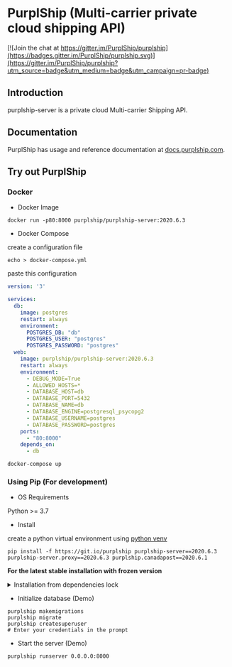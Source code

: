 # PurplShip (Multi-carrier private cloud shipping API)

[![Join the chat at https://gitter.im/PurplShip/purplship](https://badges.gitter.im/PurplShip/purplship.svg)](https://gitter.im/PurplShip/purplship?utm_source=badge&utm_medium=badge&utm_campaign=pr-badge)

## Introduction

purplship-server is a private cloud Multi-carrier Shipping API.


## Documentation

PurplShip has usage and reference documentation at [docs.purplship.com](https://docs.purplship.com).


## Try out PurplShip

### Docker

- Docker Image

```shell script
docker run -p80:8000 purplship/purplship-server:2020.6.3 
```

- Docker Compose

create a configuration file

```shell script
echo > docker-compose.yml
```

paste this configuration
```yaml
version: '3'

services:
  db:
    image: postgres
    restart: always
    environment:
      POSTGRES_DB: "db"
      POSTGRES_USER: "postgres"
      POSTGRES_PASSWORD: "postgres"
  web:
    image: purplship/purplship-server:2020.6.3
    restart: always
    environment:
      - DEBUG_MODE=True
      - ALLOWED_HOSTS=*
      - DATABASE_HOST=db
      - DATABASE_PORT=5432
      - DATABASE_NAME=db
      - DATABASE_ENGINE=postgresql_psycopg2
      - DATABASE_USERNAME=postgres
      - DATABASE_PASSWORD=postgres
    ports:
      - "80:8000"
    depends_on:
      - db
```

```shell script
docker-compose up
```


### Using Pip (For development)

- OS Requirements

Python >= 3.7 

- Install

create a python virtual environment using [python venv](https://docs.python.org/3/tutorial/venv.html)

```shell script
pip install -f https://git.io/purplship purplship-server==2020.6.3 purplship-server.proxy==2020.6.3 purplship.canadapost==2020.6.1
```

**For the latest stable installation with frozen version**

<details>
<summary>Installation from dependencies lock</summary>

copy this in a `requirement.txt` file

```text
-f https://git.io/purplship
asgiref==3.2.10
attrs==19.3.0
certifi==2020.4.5.2
chardet==3.0.4
coreapi==2.3.3
coreschema==0.0.4
Django==3.0.7
django-oauth-toolkit==1.3.2
djangorestframework==3.11.0
djangorestframework-camel-case==1.2.0
drf-yasg==1.17.1
eshipper.extension==2020.6.0
freightcom.extension==2020.6.0
idna==2.9
inflection==0.5.0
itypes==1.2.0
Jinja2==2.11.2
jstruct==2020.4.0
lxml==4.5.1
MarkupSafe==1.1.1
oauthlib==3.1.0
packaging==20.4
psycopg2==2.8.5
purplship==2020.6.1
purplship-server==2020.6.3
purplship-server.core==2020.6.3
purplship-server.extension==2020.6.1
purplship-server.proxy==2020.6.3
purplship.canadapost==2020.6.1
purplship.dhl==2020.6.1
purplship.fedex==2020.6.1
purplship.package==2020.6.1
purplship.purolator==2020.6.1
purplship.ups==2020.6.1
py-canadapost==2020.4.0
py-dhl==2020.4.0
py-fedex==2020.3.0
py-purolator==2020.4.0
py-soap==2020.3.0
py-ups==2020.3.0
pyparsing==2.4.7
pytz==2020.1
requests==2.24.0
ruamel.yaml==0.16.10
ruamel.yaml.clib==0.2.0
six==1.15.0
sqlparse==0.3.1
uritemplate==3.0.1
urllib3==1.25.9
xmltodict==0.12.0
```

```shell script
pip install -r requirement.txt
```
</details>


- Initialize database (Demo)

```shell script
purplship makemigrations
purplship migrate
purplship createsuperuser
# Enter your credentials in the prompt
```

- Start the server (Demo)

```shell script
purplship runserver 0.0.0.0:8000
```

